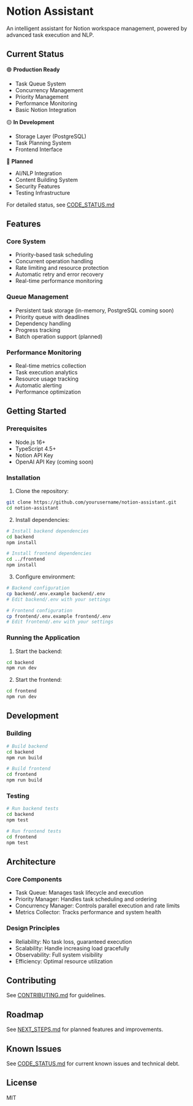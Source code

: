# Notion Assistant

An intelligent assistant for Notion workspace management, powered by advanced task execution and NLP.

## Current Status

🟢 **Production Ready**
- Task Queue System
- Concurrency Management
- Priority Management
- Performance Monitoring
- Basic Notion Integration

🟡 **In Development**
- Storage Layer (PostgreSQL)
- Task Planning System
- Frontend Interface

🔴 **Planned**
- AI/NLP Integration
- Content Building System
- Security Features
- Testing Infrastructure

For detailed status, see [CODE_STATUS.md](./CODE_STATUS.md)

## Features

### Core System
- Priority-based task scheduling
- Concurrent operation handling
- Rate limiting and resource protection
- Automatic retry and error recovery
- Real-time performance monitoring

### Queue Management
- Persistent task storage (in-memory, PostgreSQL coming soon)
- Priority queue with deadlines
- Dependency handling
- Progress tracking
- Batch operation support (planned)

### Performance Monitoring
- Real-time metrics collection
- Task execution analytics
- Resource usage tracking
- Automatic alerting
- Performance optimization

## Getting Started

### Prerequisites
- Node.js 16+
- TypeScript 4.5+
- Notion API Key
- OpenAI API Key (coming soon)

### Installation

1. Clone the repository:
```bash
git clone https://github.com/yourusername/notion-assistant.git
cd notion-assistant
```

2. Install dependencies:
```bash
# Install backend dependencies
cd backend
npm install

# Install frontend dependencies
cd ../frontend
npm install
```

3. Configure environment:
```bash
# Backend configuration
cp backend/.env.example backend/.env
# Edit backend/.env with your settings

# Frontend configuration
cp frontend/.env.example frontend/.env
# Edit frontend/.env with your settings
```

### Running the Application

1. Start the backend:
```bash
cd backend
npm run dev
```

2. Start the frontend:
```bash
cd frontend
npm run dev
```

## Development

### Building
```bash
# Build backend
cd backend
npm run build

# Build frontend
cd frontend
npm run build
```

### Testing
```bash
# Run backend tests
cd backend
npm test

# Run frontend tests
cd frontend
npm test
```

## Architecture

### Core Components
- Task Queue: Manages task lifecycle and execution
- Priority Manager: Handles task scheduling and ordering
- Concurrency Manager: Controls parallel execution and rate limits
- Metrics Collector: Tracks performance and system health

### Design Principles
- Reliability: No task loss, guaranteed execution
- Scalability: Handle increasing load gracefully
- Observability: Full system visibility
- Efficiency: Optimal resource utilization

## Contributing

See [CONTRIBUTING.md](./CONTRIBUTING.md) for guidelines.

## Roadmap

See [NEXT_STEPS.md](./NEXT_STEPS.md) for planned features and improvements.

## Known Issues

See [CODE_STATUS.md](./CODE_STATUS.md) for current known issues and technical debt.

## License

MIT 